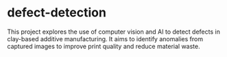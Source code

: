 # defect-detection
This project explores the use of computer vision and AI to detect defects in clay-based additive manufacturing. It aims to identify anomalies from captured images to improve print quality and reduce material waste.
